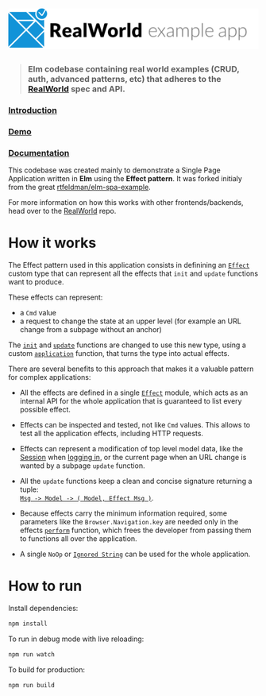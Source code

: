 # ![Elm RealWorld Example App](logo.png)

> ### Elm codebase containing real world examples (CRUD, auth, advanced patterns, etc) that adheres to the [RealWorld](https://github.com/gothinkster/realworld) spec and API.


### [Introduction](https://discourse.elm-lang.org/t/realworld-example-app-architected-with-the-effect-pattern/5753)
### [Demo](https://elm-realworld-example.netlify.app)
### [Documentation](https://elm-doc-preview.netlify.app/?repo=dmy/elm-realworld-example-app)

This codebase was created mainly to demonstrate a Single Page Application written in **Elm** using the **Effect pattern**. It was forked initialy from the great [rtfeldman/elm-spa-example](https://github.com/rtfeldman/elm-spa-example).

For more information on how this works with other frontends/backends, head over to the [RealWorld](https://github.com/gothinkster/realworld) repo.


# How it works
The Effect pattern used in this application consists in definining an [`Effect`](https://elm-doc-preview.netlify.app/Effect?repo=dmy%2Felm-realworld-example-app#Effect) custom type that can represent all the effects that `init` and `update` functions want to produce.

These effects can represent:
* a `Cmd` value
* a request to change the state at an upper level (for example an URL change from a subpage without an anchor)

The [`init`](https://elm-doc-preview.netlify.app/Main?repo=dmy%2Felm-realworld-example-app#init) and [`update`](https://elm-doc-preview.netlify.app/Main?repo=dmy%2Felm-realworld-example-app#update) functions are changed to use this new type, using a custom [`application`](https://elm-doc-preview.netlify.app/Effect?repo=dmy%2Felm-realworld-example-app#application) function, that turns the type into actual effects.

There are several benefits to this approach that makes it a valuable pattern for complex applications:
* All the effects are defined in a single [`Effect`](https://elm-doc-preview.netlify.app/Effect?repo=dmy%2Felm-realworld-example-app) module, which acts as an internal API for the whole application that is guaranteed to list every possible effect.

* Effects can be inspected and tested, not like `Cmd` values. This allows to test all the application effects, including HTTP requests.

* Effects can represent a modification of top level model data, like the [Session](https://elm-doc-preview.netlify.app/Main?repo=dmy%2Felm-realworld-example-app#Model) when [logging in](https://elm-doc-preview.netlify.app/Effect?repo=dmy%2Felm-realworld-example-app#login), or the current page when an URL change is wanted by a subpage `update` function.

* All the `update` functions keep a clean and concise signature returning a tuple:  
[`Msg -> Model -> ( Model, Effect Msg )`](https://elm-doc-preview.netlify.app/Page.Home?repo=dmy%2Felm-realworld-example-app#update).

* Because effects carry the minimum information required, some parameters like the `Browser.Navigation.key` are needed only in the effects [`perform`](https://github.com/dmy/elm-realworld-example-app/blob/master/src/Effect.elm#L209) function, which frees the developer from passing them to functions all over the application.

* A single `NoOp` or [`Ignored String`](https://elm-doc-preview.netlify.app/Main?repo=dmy%2Felm-realworld-example-app#Msg) can be used for the whole application.

# How to run

Install dependencies:
```bash
npm install
```

To run in debug mode with live reloading:
```bash
npm run watch
```

To build for production:
```bash
npm run build
```
